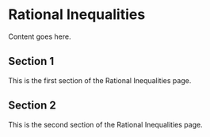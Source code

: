 # Rational Inequalities

Content goes here.

## Section 1

This is the first section of the Rational Inequalities page.

## Section 2

This is the second section of the Rational Inequalities page.

